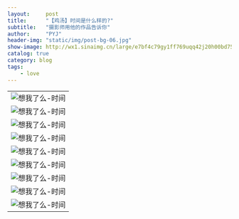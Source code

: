 ```yaml
---
layout:     post
title:      "【鸡汤】时间是什么样的?"
subtitle:   "摄影师用他的作品告诉你"
author:     "PYJ"
header-img: "static/img/post-bg-06.jpg"
show-image: http://wx1.sinaimg.cn/large/e7bf4c79gy1ff769uqq42j20h00bd751.jpg
catalog: true
category: blog
tags:
    - love
---
```



|                        |
| ---------------------- |
|  ![想我了么-时间][1]   |
|  ![想我了么-时间][2]   |
|  ![想我了么-时间][3]   |
|  ![想我了么-时间][4]   |
|  ![想我了么-时间][5]   |
|  ![想我了么-时间][6]   |
|  ![想我了么-时间][7]   |
|  ![想我了么-时间][8]   |
|  ![想我了么-时间][9]   |

[1]: http://wx1.sinaimg.cn/large/e7bf4c79gy1ff769uqq42j20h00bd751.jpg
[2]: http://wx4.sinaimg.cn/large/e7bf4c79gy1ff769v0tf8j20gz0c875v.jpg
[3]: http://wx2.sinaimg.cn/large/e7bf4c79gy1ff769vk0iqj20h80ccgn4.jpg
[4]: http://wx1.sinaimg.cn/large/e7bf4c79gy1ff769ycq25j20h20cewfv.jpg
[5]: http://wx4.sinaimg.cn/large/e7bf4c79gy1ff769xgttcj20h40c875d.jpg
[6]: http://wx4.sinaimg.cn/large/e7bf4c79gy1ff769x0dvuj20h30cd0ua.jpg
[7]: http://wx2.sinaimg.cn/large/e7bf4c79gy1ff769welefj20h80cdjsu.jpg
[8]: http://wx1.sinaimg.cn/large/e7bf4c79gy1ff769y22hsj20h70cgmyh.jpg
[9]: http://wx3.sinaimg.cn/large/e7bf4c79gy1ff769u9r5zj20f9104dk9.jpg